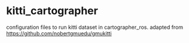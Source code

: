 # kitti_cartographer

configuration files to run kitti dataset in cartographer_ros. adapted from https://github.com/nobertgmuedu/gmukitti
